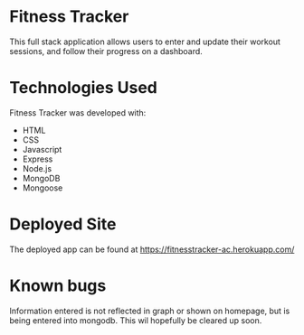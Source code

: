 # Fitness Tracker 

This full stack application allows users to enter and update their workout sessions, and follow their progress on a dashboard. 


# Technologies Used

Fitness Tracker was developed with:

<ul>
<li> HTML
<li> CSS
<li> Javascript
<li> Express
<li> Node.js
<li> MongoDB
<li> Mongoose
</ul>

# Deployed Site

The deployed app can be found at https://fitnesstracker-ac.herokuapp.com/

# Known bugs

Information entered is not reflected in graph or shown on homepage, but is being entered into mongodb. This wil hopefully be cleared up soon.
